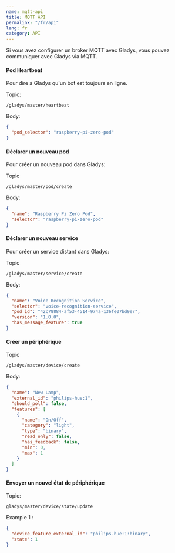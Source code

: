 ```yaml
---
name: mqtt-api
title: MQTT API
permalink: "/fr/api"
lang: fr
category: API
---
```


Si vous avez configurer un broker MQTT avec Gladys, vous pouvez communiquer avec Gladys via MQTT.

#### Pod Heartbeat

Pour dire à Gladys qu'un bot est toujours en ligne.

Topic:

```
/gladys/master/heartbeat
```

Body:

```json
{
  "pod_selector": "raspberry-pi-zero-pod"
}
```

#### Déclarer un nouveau pod

Pour créer un nouveau pod dans Gladys:

Topic

```
/gladys/master/pod/create
```

Body:

```json
{
  "name": "Raspberry Pi Zero Pod",
  "selector": "raspberry-pi-zero-pod"
}
```

#### Déclarer un nouveau service

Pour créer un service distant dans Gladys:

Topic

```
/gladys/master/service/create
```

Body:

```json
{
  "name": "Voice Recognition Service",
  "selector": "voice-recognition-service",
  "pod_id": "42c78884-af53-4514-974a-136fe07bd9e7",
  "version": "1.0.0",
  "has_message_feature": true
}
```

#### Créer un périphérique

Topic

```
/gladys/master/device/create
```

Body:

```json
{
  "name": "New Lamp",
  "external_id": "philips-hue:1",
  "should_poll": false,
  "features": [
    {
      "name": "On/Off",
      "category": "light",
      "type": "binary",
      "read_only": false,
      "has_feedback": false,
      "min": 0,
      "max": 1
    }
  ]
}
```

#### Envoyer un nouvel état de périphérique

Topic:

```
gladys/master/device/state/update
```

Example 1 :

```json
{
  "device_feature_external_id": "philips-hue:1:binary",
  "state": 1
}
```
